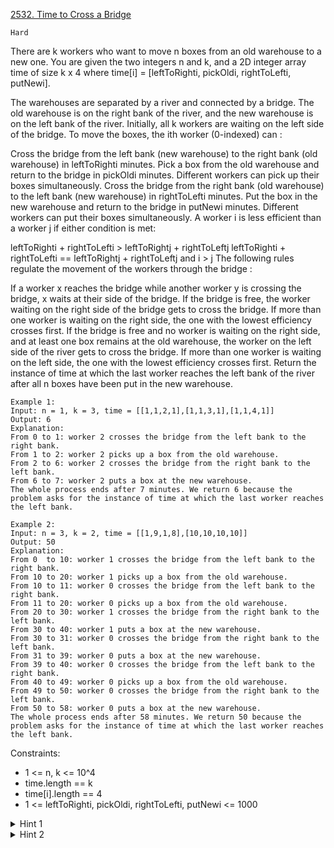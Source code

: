 [2532. Time to Cross a Bridge](https://leetcode.com/problems/time-to-cross-a-bridge/description/)

`Hard`

There are k workers who want to move n boxes from an old warehouse to a new one. You are given the two integers n and k, and a 2D integer array time of size k x 4 where time[i] = [leftToRighti, pickOldi, rightToLefti, putNewi].

The warehouses are separated by a river and connected by a bridge. The old warehouse is on the right bank of the river, and the new warehouse is on the left bank of the river. Initially, all k workers are waiting on the left side of the bridge. To move the boxes, the ith worker (0-indexed) can :

Cross the bridge from the left bank (new warehouse) to the right bank (old warehouse) in leftToRighti minutes.
Pick a box from the old warehouse and return to the bridge in pickOldi minutes. Different workers can pick up their boxes simultaneously.
Cross the bridge from the right bank (old warehouse) to the left bank (new warehouse) in rightToLefti minutes.
Put the box in the new warehouse and return to the bridge in putNewi minutes. Different workers can put their boxes simultaneously.
A worker i is less efficient than a worker j if either condition is met:

leftToRighti + rightToLefti > leftToRightj + rightToLeftj
leftToRighti + rightToLefti == leftToRightj + rightToLeftj and i > j
The following rules regulate the movement of the workers through the bridge :

If a worker x reaches the bridge while another worker y is crossing the bridge, x waits at their side of the bridge.
If the bridge is free, the worker waiting on the right side of the bridge gets to cross the bridge. If more than one worker is waiting on the right side, the one with the lowest efficiency crosses first.
If the bridge is free and no worker is waiting on the right side, and at least one box remains at the old warehouse, the worker on the left side of the river gets to cross the bridge. If more than one worker is waiting on the left side, the one with the lowest efficiency crosses first.
Return the instance of time at which the last worker reaches the left bank of the river after all n boxes have been put in the new warehouse.

```
Example 1:
Input: n = 1, k = 3, time = [[1,1,2,1],[1,1,3,1],[1,1,4,1]]
Output: 6
Explanation: 
From 0 to 1: worker 2 crosses the bridge from the left bank to the right bank.
From 1 to 2: worker 2 picks up a box from the old warehouse.
From 2 to 6: worker 2 crosses the bridge from the right bank to the left bank.
From 6 to 7: worker 2 puts a box at the new warehouse.
The whole process ends after 7 minutes. We return 6 because the problem asks for the instance of time at which the last worker reaches the left bank.

Example 2:
Input: n = 3, k = 2, time = [[1,9,1,8],[10,10,10,10]]
Output: 50
Explanation: 
From 0  to 10: worker 1 crosses the bridge from the left bank to the right bank.
From 10 to 20: worker 1 picks up a box from the old warehouse.
From 10 to 11: worker 0 crosses the bridge from the left bank to the right bank.
From 11 to 20: worker 0 picks up a box from the old warehouse.
From 20 to 30: worker 1 crosses the bridge from the right bank to the left bank.
From 30 to 40: worker 1 puts a box at the new warehouse.
From 30 to 31: worker 0 crosses the bridge from the right bank to the left bank.
From 31 to 39: worker 0 puts a box at the new warehouse.
From 39 to 40: worker 0 crosses the bridge from the left bank to the right bank.
From 40 to 49: worker 0 picks up a box from the old warehouse.
From 49 to 50: worker 0 crosses the bridge from the right bank to the left bank.
From 50 to 58: worker 0 puts a box at the new warehouse.
The whole process ends after 58 minutes. We return 50 because the problem asks for the instance of time at which the last worker reaches the left bank.
```

Constraints:

- 1 <= n, k <= 10^4
- time.length == k
- time[i].length == 4
- 1 <= leftToRighti, pickOldi, rightToLefti, putNewi <= 1000

<details>
<summary>Hint 1</summary>

Try simulating this process.

</details>

<details>
<summary>Hint 2</summary>

We can use a priority queue to query over the least efficient worker.

</details>
